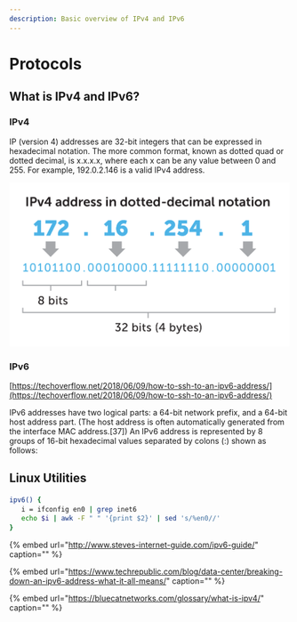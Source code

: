 ```yaml
---
description: Basic overview of IPv4 and IPv6
---
```


# Protocols

## What is IPv4 and IPv6?

### IPv4

IP \(version 4\) addresses are 32-bit integers that can be expressed in hexadecimal notation. The more common format, known as dotted quad or dotted decimal, is x.x.x.x, where each x can be any value between 0 and 255. For example, 192.0.2.146 is a valid IPv4 address.

![](../.gitbook/assets/image%20%281%29.png)

### IPv6

[https://techoverflow.net/2018/06/09/how-to-ssh-to-an-ipv6-address/](https://techoverflow.net/2018/06/09/how-to-ssh-to-an-ipv6-address/)

IPv6 addresses have two logical parts: a 64-bit network prefix, and a 64-bit host address part. \(The host address is often automatically generated from the interface MAC address.\[37\]\) An IPv6 address is represented by 8 groups of 16-bit hexadecimal values separated by colons \(:\) shown as follows:

## Linux Utilities

```bash
ipv6() { 
   i = ifconfig en0 | grep inet6 
   echo $i | awk -F " " '{print $2}' | sed 's/%en0//' 
}
```

{% embed url="http://www.steves-internet-guide.com/ipv6-guide/" caption="" %}

{% embed url="https://www.techrepublic.com/blog/data-center/breaking-down-an-ipv6-address-what-it-all-means/" caption="" %}

{% embed url="https://bluecatnetworks.com/glossary/what-is-ipv4/" caption="" %}

